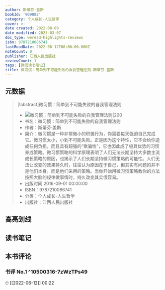```yaml
---
author: 斯蒂芬·盖斯
bookId: '909882'
category: 个人成长-人生哲学
cover: >-
date created: 2022-08-09
date modified: 2023-03-07
doc_type: weread-highlights-reviews
isbn: 9787210086741
lastReadDate: 2022-06-12T00:00:00.000Z
noteCount: 0
publisher: 江西人民出版社
reviewCount: 1
tags: [微信读书笔记]
title: 微习惯：简单到不可能失败的自我管理法则-斯蒂芬·盖斯
---
```


## 元数据

>[!abstract]微习惯：简单到不可能失败的自我管理法则
> - ![微习惯：简单到不可能失败的自我管理法则|200](https://wfqqreader-1252317822.image.myqcloud.com/cover/882/909882/t7_909882.jpg)
> - 书名：微习惯：简单到不可能失败的自我管理法则
> - 作者：斯蒂芬·盖斯
> - 简介：微习惯是一种非常微小的积极行为，你需要每天强迫自己完成它。微习惯太小，小到不可能失败。正是因为这个特性，它不会给你造成任何负担，而且具有超强的“欺骗性”，它也因此成了极具优势的习惯养成策略。微习惯策略的科学原理表明了人们无法长期坚持大多数主流成长策略的原因，也揭示了人们长期坚持微习惯策略的可能性。人们无法让改变的效果持久时，往往认为原因在于自己，但其实有问题的并不是他们本身，而是他们采用的策略。当你开始用微习惯策略教你的方法按照大脑的规律做事情时，持久改变其实很容易。
> - 出版时间 2016-09-01 00:00:00
> - ISBN：9787210086741
> - 分类：个人成长-人生哲学
> - 出版社：江西人民出版社

## 高亮划线

## 读书笔记

## 本书评论

### 书评 No.1 ^10500316-7zWzTPs49

⏱ [[2022-06-12]] 00:22
